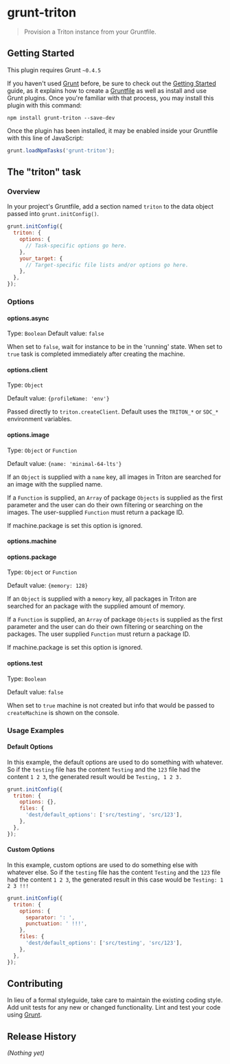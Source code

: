 # grunt-triton

> Provision a Triton instance from  your Gruntfile.

## Getting Started
This plugin requires Grunt `~0.4.5`

If you haven't used [Grunt](http://gruntjs.com/) before, be sure to check out the [Getting Started](http://gruntjs.com/getting-started) guide, as it explains how to create a [Gruntfile](http://gruntjs.com/sample-gruntfile) as well as install and use Grunt plugins. Once you're familiar with that process, you may install this plugin with this command:

```shell
npm install grunt-triton --save-dev
```

Once the plugin has been installed, it may be enabled inside your Gruntfile with this line of JavaScript:

```js
grunt.loadNpmTasks('grunt-triton');
```

## The "triton" task

### Overview
In your project's Gruntfile, add a section named `triton` to the data object passed into `grunt.initConfig()`.

```js
grunt.initConfig({
  triton: {
    options: {
      // Task-specific options go here.
    },
    your_target: {
      // Target-specific file lists and/or options go here.
    },
  },
});
```

### Options

#### options.async
Type: `Boolean`
Default value: `false`

When set to `false`, wait for instance to be in the 'running' state.
When set to `true` task is completed immediately after creating the machine.

#### options.client
Type: `Object`

Default value: `{profileName: 'env'}`

Passed directly to `triton.createClient`.  Default uses the `TRITON_*` or `SDC_*` environment variables.

#### options.image
Type: `Object` or `Function`

Default value: `{name: 'minimal-64-lts'}`

If an `Object` is supplied with a `name` key, all images in Triton are searched for an image with the supplied name.

If a `Function` is supplied, an `Array` of package `Objects` is supplied as the first parameter and the user
can do their own filtering or searching on the images.  The user-supplied `Function` must return a package ID.

If machine.package is set this option is ignored.

#### options.machine

#### options.package
Type: `Object` or `Function`

Default value: `{memory: 128}`

If an `Object` is supplied with a `memory` key, all packages in Triton are searched for an package with the supplied amount of memory.

If a `Function` is supplied, an `Array` of package `Objects` is supplied as the first parameter and the user
can do their own filtering or searching on the packages.  The user supplied `Function` must return a package ID.

If machine.package is set this option is ignored.

#### options.test
Type: `Boolean`

Default value: `false`

When set to `true` machine is not created but info that would be passed to `createMachine` is shown on the console.

### Usage Examples

#### Default Options
In this example, the default options are used to do something with whatever. So if the `testing` file has the content `Testing` and the `123` file had the content `1 2 3`, the generated result would be `Testing, 1 2 3.`

```js
grunt.initConfig({
  triton: {
    options: {},
    files: {
      'dest/default_options': ['src/testing', 'src/123'],
    },
  },
});
```

#### Custom Options
In this example, custom options are used to do something else with whatever else. So if the `testing` file has the content `Testing` and the `123` file had the content `1 2 3`, the generated result in this case would be `Testing: 1 2 3 !!!`

```js
grunt.initConfig({
  triton: {
    options: {
      separator: ': ',
      punctuation: ' !!!',
    },
    files: {
      'dest/default_options': ['src/testing', 'src/123'],
    },
  },
});
```

## Contributing
In lieu of a formal styleguide, take care to maintain the existing coding style. Add unit tests for any new or changed functionality. Lint and test your code using [Grunt](http://gruntjs.com/).

## Release History
_(Nothing yet)_
